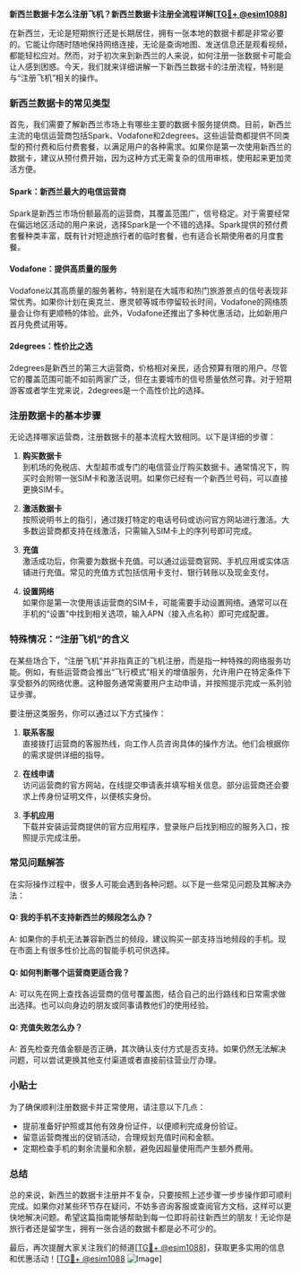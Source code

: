 **新西兰数据卡怎么注册飞机？新西兰数据卡注册全流程详解[[TG💪+ @esim1088](https://t.me/s/esim1088)]**

在新西兰，无论是短期旅行还是长期居住，拥有一张本地的数据卡都是非常必要的。它能让你随时随地保持网络连接，无论是查询地图、发送信息还是观看视频，都能轻松应对。然而，对于初次来到新西兰的人来说，如何注册一张数据卡可能会让人感到困惑。今天，我们就来详细讲解一下新西兰数据卡的注册流程，特别是与“注册飞机”相关的操作。

### 新西兰数据卡的常见类型

首先，我们需要了解新西兰市场上有哪些主要的数据卡服务提供商。目前，新西兰主流的电信运营商包括Spark、Vodafone和2degrees。这些运营商都提供不同类型的预付费和后付费套餐，以满足用户的各种需求。如果你是第一次使用新西兰的数据卡，建议从预付费开始，因为这种方式无需复杂的信用审核，使用起来更加灵活方便。

#### Spark：新西兰最大的电信运营商
Spark是新西兰市场份额最高的运营商，其覆盖范围广，信号稳定。对于需要经常在偏远地区活动的用户来说，选择Spark是一个不错的选择。Spark提供的预付费套餐种类丰富，既有针对短途旅行者的临时套餐，也有适合长期使用者的月度套餐。

#### Vodafone：提供高质量的服务
Vodafone以其高质量的服务著称，特别是在大城市和热门旅游景点的信号表现非常优秀。如果你计划在奥克兰、惠灵顿等城市停留较长时间，Vodafone的网络质量会让你有更顺畅的体验。此外，Vodafone还推出了多种优惠活动，比如新用户首月免费试用等。

#### 2degrees：性价比之选
2degrees是新西兰的第三大运营商，价格相对亲民，适合预算有限的用户。尽管它的覆盖范围可能不如前两家广泛，但在主要城市的信号质量依然可靠。对于短期游客或者学生党来说，2degrees是一个高性价比的选择。

### 注册数据卡的基本步骤

无论选择哪家运营商，注册数据卡的基本流程大致相同。以下是详细的步骤：

1. **购买数据卡**  
   到机场的免税店、大型超市或专门的电信营业厅购买数据卡。通常情况下，购买时会附带一张SIM卡和激活说明。如果你已经有一个新西兰号码，可以直接更换SIM卡。

2. **激活数据卡**  
   按照说明书上的指引，通过拨打特定的电话号码或访问官方网站进行激活。大多数运营商都支持在线激活，只需输入SIM卡上的序列号即可完成。

3. **充值**  
   激活成功后，你需要为数据卡充值。可以通过运营商官网、手机应用或实体店铺进行充值。常见的充值方式包括信用卡支付、银行转账以及现金支付。

4. **设置网络**  
   如果你是第一次使用该运营商的SIM卡，可能需要手动设置网络。通常可以在手机的“设置”中找到相关选项，输入APN（接入点名称）即可完成配置。

### 特殊情况：“注册飞机”的含义

在某些场合下，“注册飞机”并非指真正的飞机注册，而是指一种特殊的网络服务功能。例如，有些运营商会推出“飞行模式”相关的增值服务，允许用户在特定条件下享受额外的网络优惠。这种服务通常需要用户主动申请，并按照提示完成一系列验证步骤。

要注册这类服务，你可以通过以下方式操作：

1. **联系客服**  
   直接拨打运营商的客服热线，向工作人员咨询具体的操作方法。他们会根据你的需求提供详细的指导。

2. **在线申请**  
   访问运营商的官方网站，在线提交申请表并填写相关信息。部分运营商还会要求上传身份证明文件，以便核实身份。

3. **手机应用**  
   下载并安装运营商提供的官方应用程序，登录账户后找到相应的服务入口，按照提示完成注册。

### 常见问题解答

在实际操作过程中，很多人可能会遇到各种问题。以下是一些常见问题及其解决办法：

#### Q: 我的手机不支持新西兰的频段怎么办？
A: 如果你的手机无法兼容新西兰的频段，建议购买一部支持当地频段的手机。现在市面上有很多性价比高的智能手机可供选择。

#### Q: 如何判断哪个运营商更适合我？
A: 可以先在网上查找各运营商的信号覆盖图，结合自己的出行路线和日常需求做出选择。也可以向身边的朋友或同事请教他们的使用经验。

#### Q: 充值失败怎么办？
A: 首先检查充值金额是否正确，其次确认支付方式是否支持。如果仍然无法解决问题，可以尝试更换其他支付渠道或者直接前往营业厅办理。

### 小贴士

为了确保顺利注册数据卡并正常使用，请注意以下几点：

- 提前准备好护照或其他有效身份证件，以便顺利完成身份验证。
- 留意运营商推出的促销活动，合理规划充值时间和金额。
- 定期检查手机的剩余流量和余额，避免因超量使用而产生额外费用。

### 总结

总的来说，新西兰的数据卡注册并不复杂，只要按照上述步骤一步步操作即可顺利完成。如果你对某些环节存在疑问，不妨多咨询客服或查阅官方文档，这样可以更快地解决问题。希望这篇指南能够帮助到每一位即将前往新西兰的朋友！无论你是旅行者还是留学生，拥有一张合适的数据卡都是必不可少的。

最后，再次提醒大家关注我们的频道[[TG💪+ @esim1088](https://t.me/s/esim1088)]，获取更多实用的信息和优惠活动！[[TG💪+ @esim1088](https://t.me/s/esim1088) ![Image](https://i.postimg.cc/4NQfJmqS/Snipaste-2025-05-13-00-14-12.png)]